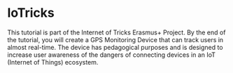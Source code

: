 # IoTricks
This tutorial is part of the Internet of Tricks Erasmus+ Project. By the end of the tutorial, you will create a GPS Monitoring Device that can track users in almost real-time. The device has pedagogical purposes and is designed to increase user awareness of the dangers of connecting devices in an IoT (Internet of Things) ecosystem.
